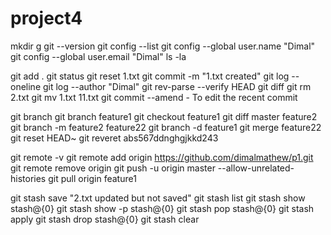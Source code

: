 # project4




































































mkdir g
git --version
git config --list
git config --global user.name "Dimal"
git config --global user.email "Dimal"
ls -la

git add .
git status
git reset 1.txt
git commit -m "1.txt created"
git log --oneline
git log --author "Dimal"
git rev-parse --verify HEAD
git diff
git rm 2.txt
git mv 1.txt 11.txt
git commit --amend    - To edit the recent commit


git branch
git branch feature1
git checkout feature1
git diff master feature2
git branch -m feature2 feature22
git branch -d feature1
git merge feature22
git reset HEAD~
git reveret abs567ddnghgjkkd243

git remote -v
git remote add origin https://github.com/dimalmathew/p1.git
git remote remove origin
git push -u origin master --allow-unrelated-histories
git pull origin feature1

git stash save "2.txt updated but not saved"
git stash list
git stash show stash@{0}
git stash show -p stash@{0}
git stash pop stash@{0}
git stash apply
git stash drop stash@{0}
git stash clear
